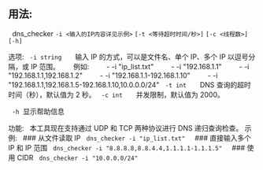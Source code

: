 ## 用法:
  dns_checker `-i <输入的IP内容详见示例>` `[-t <等待超时时间/秒>]` `[-c <线程数>] [-h]`

选项:
  `-i string`
      输入 IP 的方式，可以是文件名、单个 IP、多个 IP 以逗号分隔，或 IP 范围。
      例如:
        - -i "ip_list.txt"
        - -i "192.168.1.1"
        - -i "192.168.1.1,192.168.1.2"
        - -i "192.168.1.1-192.168.1.10"
        - -i "192.168.1.1,192.168.1.5-192.168.1.10,10.0.0.0/24"
  `-t int`
      DNS 查询的超时时间（秒），默认值为 2 秒。
  `-c int`
      并发限制，默认值为 2000。

  `-h`  显示帮助信息

功能:
  本工具现在支持通过 UDP 和 TCP 两种协议进行 DNS 递归查询检查。
示例:
  ### 从文件读取 IP
  `dns_checker -i "ip_list.txt"`
  
  ### 直接输入多个 IP 和 IP 范围
  `dns_checker -i "8.8.8.8,8.8.4.4,1.1.1.1-1.1.1.5"`
  
  ### 使用 CIDR
  `dns_checker -i "10.0.0.0/24"`
